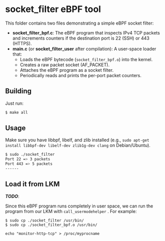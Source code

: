 # socket_filter eBPF tool

This folder contains two files demonstrating a simple eBPF socket filter:

- **socket_filter_bpf.c**: The eBPF program that inspects IPv4 TCP packets and increments counters if the destination port is 22 (SSH) or 443 (HTTPS).
- **main.c** (or **socket_filter_user** after compilation): A user-space loader that:
  - Loads the eBPF bytecode (`socket_filter_bpf.o`) into the kernel.
  - Creates a raw packet socket (AF_PACKET).
  - Attaches the eBPF program as a socket filter.
  - Periodically reads and prints the per-port packet counters.

## Building

Just run:

```bash
$ make all
```

## Usage

Make sure you have libbpf, libelf, and zlib installed (e.g., `sudo apt-get install libbpf-dev libelf-dev zlib1g-dev clang` on Debian/Ubuntu).

```bash
$ sudo ./socket_filter
Port 22 => 3 packets
Port 443 => 5 packets
------
```

## Load it from LKM

***TODO***:

Since this eBPF program runs completely in user space, we can run the program from our LKM with `call_usermodehelper` . For example:

```
$ sudo cp ./socket_filter /usr/bin/
$ sudo cp ./socket_filter_bpf.o /usr/bin/

echo "monitor-http-tcp" > /proc/myprocname
```
